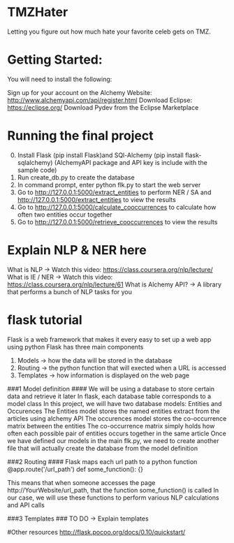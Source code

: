 # TMZHater
Letting you figure out how much hate your favorite celeb gets on TMZ.

# Getting Started:

You will need to install the following:

Sign up for your account on the Alchemy Website: http://www.alchemyapi.com/api/register.html
Download Eclipse: https://eclipse.org/
Download Pydev from the Eclipse Marketplace

# Running the final project 

0) Install Flask (pip install Flask)and SQl-Alchemy (pip install flask-sqlalchemy) (AlchemyAPI package and API key is include with the sample code)
1) Run create_db.py to create the database
2) In command prompt, enter python flk.py to start the web server
3) Go to http://127.0.0.1:5000/extract_entities to perform NER / SA and http://127.0.0.1:5000/extract_entities to view the results
4) Go to http://127.0.0.1:5000/calculate_cooccurrences to calculate how often two entities occur together
5) Go to http://127.0.0.1:5000/retrieve_cooccurrences to view the results

# Explain NLP & NER here
What is NLP -> Watch this video: https://class.coursera.org/nlp/lecture/ 
What is IE / NER -> Watch this video: https://class.coursera.org/nlp/lecture/61
What is Alchemy API?
	-> A library that performs a bunch of NLP tasks for you



# flask tutorial

Flask is a web framework that makes it every easy to set up a web app using python
Flask has three main components
1) Models -> how the data will be stored in the database
2) Routing -> the python function that will exected when a URL is accessed
3) Templates -> how information is displayed on the web page

###1 Model definition ####
We will be using a database to store certain data and retrieve it later
In flask, each database table corresponds to a model class
In this project, we will have two database models: Entities and Occurences
The Entities model stores the named entities extract from the articles using alchemy API 
The occurences model stores the co-occurrence matrix between the entities
The co-occurrence matrix simply holds how often each possible pair of entities occurs together in the same article 
Once we have defined our models in the main flk.py, we need to create another file that will actually create the database from the model definition

###2 Routing ####
Flask maps each url path to a python function 
@app.route('/url_path')
def some_function():
{}

This means that when someone accesses the page http://YourWebsite/url_path, that the function some_function() is called
In our case, we will use these functions to perform various NLP calculations and API calls


###3 Templates ###
TO DO -> Explain templates


#Other resources 
http://flask.pocoo.org/docs/0.10/quickstart/





